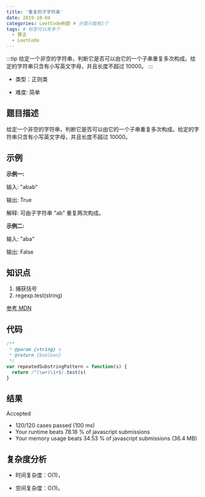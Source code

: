 ```yaml
---
title: '重复的子字符串'
date: 2019-10-04
categories: LeetCode刷题 # 分类只能有1个
tags: # 标签可以有多个
  - 算法
  - LeetCode
---
```


:::tip
给定一个非空的字符串，判断它是否可以由它的一个子串重复多次构成。给定的字符串只含有小写英文字母，并且长度不超过 10000。
:::

<!-- more -->

- 类型：正则类

- 难度: 简单

## 题目描述

给定一个非空的字符串，判断它是否可以由它的一个子串重复多次构成。给定的字符串只含有小写英文字母，并且长度不超过 10000。

## 示例

**示例一:**

输入: "abab"

输出: True

解释: 可由子字符串 "ab" 重复两次构成。

**示例二:**

输入: "aba"

输出: False

## 知识点

1. 捕获括号
1. regexp.test(string)

[参考 MDN](https://developer.mozilla.org/zh-CN/docs/Web/JavaScript/Reference/Global_Objects/RegExp)

## 代码

```javascript
/**
 * @param {string} s
 * @return {boolean}
 */
var repeatedSubstringPattern = function(s) {
  return /^(\w+)\1+$/.test(s)
}
```

## 结果

Accepted

- 120/120 cases passed (100 ms)
- Your runtime beats 78.18 % of javascript submissions
- Your memory usage beats 34.53 % of javascript submissions (36.4 MB)

## 复杂度分析

- 时间复杂度：O(1)，

- 空间复杂度：O(1)。
